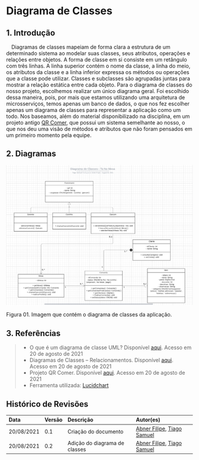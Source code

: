 # Diagrama de Classes

## 1. Introdução
 Diagramas de classes mapeiam de forma clara a estrutura de um determinado sistema ao modelar suas classes, seus atributos, operações e relações entre objetos. A forma de classe em si consiste em um retângulo com três linhas. A linha superior contém o nome da classe, a linha do meio, os atributos da classe e a linha inferior expressa os métodos ou operações que a classe pode utilizar. Classes e subclasses são agrupadas juntas para mostrar a relação estática entre cada objeto.
 Para o diagrama de classes do nosso projeto, escolhemos realizar um único diagrama geral. Foi escolhido dessa maneira, pois, por mais que estamos utilizando uma arquitetura de microsserviços, temos apenas um banco de dados, o que nos fez escolher apenas um diagrama de classes para representar a aplicação como um todo.
 Nos baseamos, além do material disponibilizado na disciplina, em um projeto antigo [QR Comer](https://fga-desenho-2019-2.github.io/Wiki/seminario3/diagramas_estaticos/#4-diagrama-de-classes-e-microservicos), que possui um sistema semelhante ao nosso, o que nos deu uma visão de métodos e atributos que não foram pensados em um primeiro momento pela equipe.

## 2. Diagramas

![Diagrama de Classes](../../assets/img/seminario2/diagrama-de-classes/diagrama-de-classes.png)
<figcaption>Figura 01. Imagem que contém o diagrama de classes da aplicação.</figcaption>

## 3. Referências

> - O que é um diagrama de classe UML? Disponível [aqui](https://www.lucidchart.com/pages/pt/o-que-e-diagrama-de-classe-uml). Acesso em 20 de agosto de 2021
> - Diagramas de Classes – Relacionamentos. Disponível [aqui](http://www.dsc.ufcg.edu.br/~jacques/cursos/map/html/uml/diagramas/classes/classes3.htm). Acesso em 20 de agosto de 2021
> - Projeto QR Comer. Disponível [aqui](https://fga-desenho-2019-2.github.io/Wiki/seminario3/diagramas_estaticos/#4-diagrama-de-classes-e-microservicos). Acesso em 20 de agosto de 2021
> - Ferramenta utilizada: [Lucidchart](https://www.lucidchart.com/pages/pt)

## Histórico de Revisões

| Data       | Versão | Descrição                                             | Autor(es)                                                                                    |
| :--------- | :----- | :---------------------------------------------------- | :------------------------------------------------------------------------------------------- |
| 20/08/2021 | 0.1    | Criação do documento | [Abner Filipe](https://github.com/abner423), [Tiago Samuel](https://github.com/tsrrodrigues) |
| 20/08/2021 | 0.2    | Adição do diagrama de classes | [Abner Filipe](https://github.com/abner423), [Tiago Samuel](https://github.com/tsrrodrigues) |
